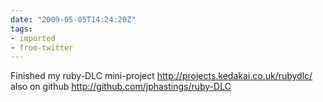 ```yaml
---
date: "2009-05-05T14:24:20Z"
tags:
- imported
- from-twitter
---
```

Finished my ruby-DLC mini-project http://projects.kedakai.co.uk/rubydlc/ also on github http://github.com/jphastings/ruby-DLC
